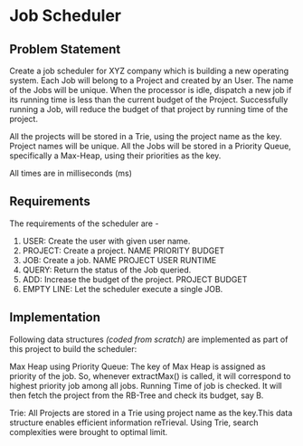 # Job Scheduler

## Problem Statement
Create a job scheduler for XYZ company which is building a new operating system. Each Job will belong to a Project and created by an User. The name of the Jobs will be unique. When the processor is idle, dispatch a new job if its running time is less than the current budget of the Project. Successfully running a Job, will reduce the budget of that project by running time of the project. <br/>

All the projects will be stored in a Trie, using the project name as the key. Project names will be unique. All the Jobs will be stored in a Priority Queue, specifically a Max-Heap, using their priorities as the key.

All times are in milliseconds (ms)

## Requirements
The requirements of the scheduler are - 

1. USER: Create the user with given user name.
2. PROJECT: Create a project. NAME PRIORITY BUDGET
3. JOB: Create a job. NAME PROJECT USER RUNTIME
4. QUERY: Return the status of the Job queried.
5. ADD: Increase the budget of the project. PROJECT BUDGET
6. EMPTY LINE: Let the scheduler execute a single JOB.
## Implementation

Following data structures *(coded from scratch)* are implemented as part of this project to build the scheduler:

<!--Red-Black Tree: The key of the red-black tree is name_job . Since name_job is unique, it will take O(log n) time to search a job. Red-Black tree ensures that it will remain balanced so there is a performance improvement as compared to using plane Binary Search Tree. The node maintains a list of Jobs corresponding t.-->
Max Heap using Priority Queue: The key of Max Heap is assigned as priority of the job. So, whenever extractMax() is called, it will correspond to highest priority job among all jobs. Running Time of job is checked. It will then fetch the project from the RB-Tree and check its budget, say B.
<!--//The nodes are designed in such a way that every Red-Black node will contain object reference of corresponding Max-Heap node and vice-versa. Hence, whenever there is an insert operation, nodes will be inserted in both the data structures and will point to each other.-->
Trie: All Projects are stored in a Trie using project name as the key.This data structure enables efficient information reTrieval. Using Trie, search complexities were brought to optimal limit.
<!--//Global time counter is a simple int variable that simulates current system time. At every unit of time, first it is checked if there is any command to be executed, then current job details are updated.-->
